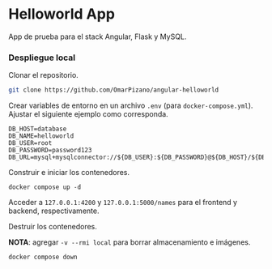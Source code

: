 # Helloworld App

App de prueba para el stack Angular, Flask y MySQL.

### Despliegue local

Clonar el repositorio.

```bash
git clone https://github.com/OmarPizano/angular-helloworld
```

Crear variables de entorno en un archivo `.env` (para `docker-compose.yml`).
Ajustar el siguiente ejemplo como corresponda.

```
DB_HOST=database
DB_NAME=helloworld
DB_USER=root
DB_PASSWORD=password123
DB_URL=mysql+mysqlconnector://${DB_USER}:${DB_PASSWORD}@${DB_HOST}/${DB_NAME}
```

Construir e iniciar los contenedores.

```
docker compose up -d
```

Acceder a `127.0.0.1:4200` y `127.0.0.1:5000/names` para el frontend y backend,
respectivamente.

Destruir los contenedores.

**NOTA**: agregar `-v --rmi local` para borrar almacenamiento e imágenes.

```
docker compose down
```
